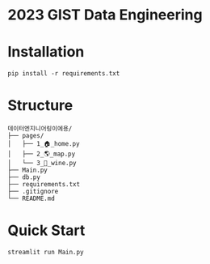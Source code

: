 # 2023 GIST Data Engineering

# Installation
```Shell
pip install -r requirements.txt
```

# Structure
```
데이터엔지니어링이에용/
├── pages/
│   ├── 1_🏠_home.py
│   ├── 2_🌎_map.py
│   └── 3_🍷_wine.py
├── Main.py
├── db.py
├── requirements.txt
├── .gitignore
└── README.md
```

# Quick Start
```Shell
streamlit run Main.py
```